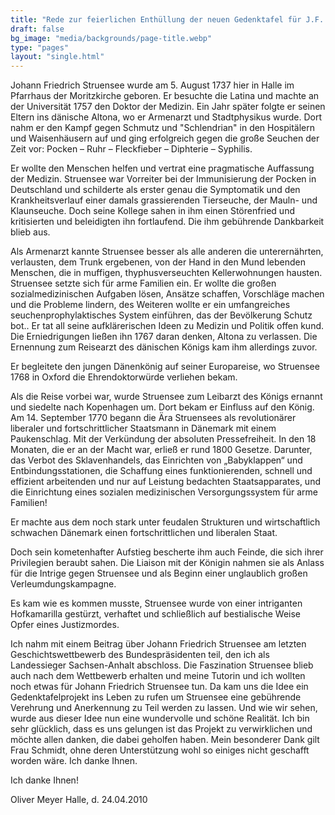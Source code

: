 ```yaml
---
title: "Rede zur feierlichen Enthüllung der neuen Gedenktafel für J.F. Struensee"
draft: false
bg_image: "media/backgrounds/page-title.webp"
type: "pages"
layout: "single.html"
---
```


Johann Friedrich Struensee wurde am 5. August 1737 hier in Halle im Pfarrhaus der Moritzkirche geboren. Er besuchte die Latina und machte an der Universität 1757 den Doktor der Medizin.
Ein Jahr später folgte er seinen Eltern ins dänische Altona, wo er Armenarzt und Stadtphysikus wurde. Dort nahm er den Kampf gegen Schmutz und "Schlendrian" in den Hospitälern und Waisenhäusern auf und ging erfolgreich gegen die große Seuchen der Zeit vor: Pocken – Ruhr – Fleckfieber – Diphterie – Syphilis.

Er wollte den Menschen helfen und vertrat eine pragmatische Auffassung der Medizin. Struensee war Vorreiter bei der Immunisierung der Pocken in Deutschland und schilderte als erster genau die Symptomatik und den Krankheitsverlauf einer damals grassierenden Tierseuche, der Mauln- und Klaunseuche. Doch seine Kollege sahen in ihm einen Störenfried und kritisierten und beleidigten ihn fortlaufend. Die ihm gebührende Dankbarkeit blieb aus.

Als Armenarzt kannte Struensee besser als alle anderen die unterernährten, verlausten, dem Trunk ergebenen, von der Hand in den Mund lebenden Menschen, die in muffigen, thyphusverseuchten Kellerwohnungen hausten. Struensee setzte sich für arme Familien ein. Er wollte die großen sozialmedizinischen Aufgaben lösen, Ansätze schaffen, Vorschläge machen und die Probleme lindern, des Weiteren wollte er ein umfangreiches seuchenprophylaktisches System einführen, das der Bevölkerung Schutz bot.. Er tat all seine aufklärerischen Ideen zu Medizin und Politik offen kund. Die Erniedrigungen ließen ihn 1767 daran denken, Altona zu verlassen. Die Ernennung zum Reisearzt des dänischen Königs kam ihm allerdings zuvor.

Er begleitete den jungen Dänenkönig auf seiner Europareise, wo Struensee 1768 in Oxford die Ehrendoktorwürde verliehen bekam.

Als die Reise vorbei war, wurde Struensee zum Leibarzt des Königs ernannt und siedelte nach Kopenhagen um. Dort bekam er Einfluss auf den König. Am 14. September 1770 begann die Ära Struensees als revolutionärer liberaler und fortschrittlicher Staatsmann in Dänemark mit einem Paukenschlag. Mit der Verkündung der absoluten Pressefreiheit. In den 18 Monaten, die er an der Macht war, erließ er rund 1800 Gesetze. Darunter, das Verbot des Sklavenhandels, das Einrichten von „Babyklappen“ und Entbindungsstationen, die Schaffung eines funktionierenden, schnell und effizient arbeitenden und nur auf Leistung bedachten Staatsapparates, und die Einrichtung eines sozialen medizinischen Versorgungssystem für arme Familien!

Er machte aus dem noch stark unter feudalen Strukturen und wirtschaftlich schwachen Dänemark einen fortschrittlichen und liberalen Staat.

Doch sein kometenhafter Aufstieg bescherte ihm auch Feinde, die sich ihrer Privilegien beraubt sahen. Die Liaison mit der Königin nahmen sie als Anlass für die Intrige gegen Struensee und als Beginn einer unglaublich großen Verleumdungskampagne.

Es kam wie es kommen musste, Struensee wurde von einer intriganten Hofkamarilla gestürzt, verhaftet und schließlich auf bestialische Weise Opfer eines Justizmordes.

Ich nahm mit einem Beitrag über Johann Friedrich Struensee am letzten Geschichtswettbewerb des Bundespräsidenten teil, den ich als Landessieger Sachsen-Anhalt abschloss.
Die Faszination Struensee blieb auch nach dem Wettbewerb erhalten und meine Tutorin und ich wollten noch etwas für Johann Friedrich Struensee tun.
Da kam uns die Idee ein Gedenktafelprojekt ins Leben zu rufen um Struensee eine gebührende Verehrung und Anerkennung zu Teil werden zu lassen.
Und wie wir sehen, wurde aus dieser Idee nun eine wundervolle und schöne Realität.
Ich bin sehr glücklich, dass es uns gelungen ist das Projekt zu verwirklichen und möchte allen danken, die dabei geholfen haben.
Mein besonderer Dank gilt Frau Schmidt, ohne deren Unterstützung wohl so einiges nicht geschafft worden wäre.
Ich danke Ihnen.



Ich danke Ihnen!

Oliver Meyer Halle, d. 24.04.2010
